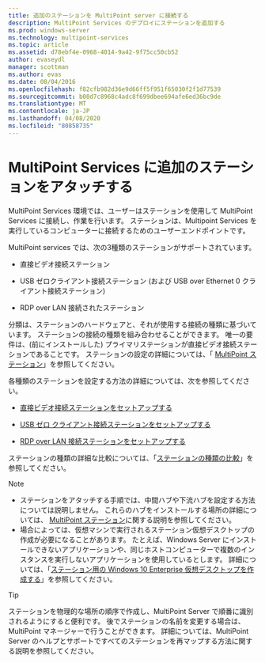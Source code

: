```yaml
---
title: 追加のステーションを MultiPoint server に接続する
description: MultiPoint Services のデプロイにステーションを追加する
ms.prod: windows-server
ms.technology: multipoint-services
ms.topic: article
ms.assetid: d78ebf4e-0968-4014-9a42-9f75cc50cb52
author: evaseydl
manager: scottman
ms.author: evas
ms.date: 08/04/2016
ms.openlocfilehash: f82cfb982d36e9d66ff5f951f65030f2f1d77539
ms.sourcegitcommit: b00d7c8968c4adc8f699dbee694afe6ed36bc9de
ms.translationtype: MT
ms.contentlocale: ja-JP
ms.lasthandoff: 04/08/2020
ms.locfileid: "80858735"
---
```

# <a name="attach-additional-stations-to-multipoint-services"></a>MultiPoint Services に追加のステーションをアタッチする
MultiPoint Services 環境では、ユーザーはステーションを使用して MultiPoint Services に接続し、作業を行います。 ステーションは、Multipoint Services を実行しているコンピューターに接続するためのユーザーエンドポイントです。  
  
MultiPoint services では、次の3種類のステーションがサポートされています。  
  
-   直接ビデオ接続ステーション  
  
-   USB ゼロクライアント接続ステーション (および USB over Ethernet 0 クライアント接続ステーション)  
  
-   RDP over LAN 接続されたステーション  
  
分類は、ステーションのハードウェアと、それが使用する接続の種類に基づいています。 ステーションの接続の種類を組み合わせることができます。 唯一の要件は、(前にインストールした) プライマリステーションが直接ビデオ接続ステーションであることです。 ステーションの設定の詳細については、「 [MultiPoint ステーション](MultiPoint-services-Stations.md)」を参照してください。  
  
各種類のステーションを設定する方法の詳細については、次を参照してください。  
  
-   [直接ビデオ接続ステーションをセットアップする](Set-up-a-direct-video-connected-station-in-MultiPoint-services.md)  
  
-   [USB ゼロ クライアント接続ステーションをセットアップする](Set-up-a-USB-zero-client-connected-station-in-MultiPoint-services.md)  
  
-   [RDP over LAN 接続ステーションをセットアップする](Set-up-an-RDP-over-LAN-connected-station-in-MultiPoint-services.md)  
  
ステーションの種類の詳細な比較については、「[ステーションの種類の比較](multipoint-services-stations.md#BKMK_StationTypeComparison)」を参照してください。  
  
> [!NOTE]  
> -   ステーションをアタッチする手順では、中間ハブや下流ハブを設定する方法については説明しません。 これらのハブをインストールする場所の詳細については、 [MultiPoint ステーション](MultiPoint-services-Stations.md)に関する説明を参照してください。  
> -   場合によっては、仮想マシンで実行されるステーション仮想デスクトップの作成が必要になることがあります。 たとえば、Windows Server にインストールできないアプリケーションや、同じホストコンピューターで複数のインスタンスを実行しないアプリケーションを使用しているとします。 詳細については、「[ステーション用の Windows 10 Enterprise 仮想デスクトップを作成する](Create-Windows-10-Enterprise-virtual-desktops-for-stations.md)」を参照してください。  
  
> [!TIP]  
> ステーションを物理的な場所の順序で作成し、MultiPoint Server で順番に識別されるようにすると便利です。 後でステーションの名前を変更する場合は、MultiPoint マネージャーで行うことができます。 詳細については、MultiPoint Server のヘルプとサポートですべてのステーションを再マップする方法に関する説明を参照してください。